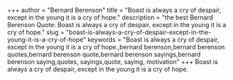 +++
author = "Bernard Berenson"
title = "Boast is always a cry of despair, except in the young it is a cry of hope."
description = "the best Bernard Berenson Quote: Boast is always a cry of despair, except in the young it is a cry of hope."
slug = "boast-is-always-a-cry-of-despair-except-in-the-young-it-is-a-cry-of-hope"
keywords = "Boast is always a cry of despair, except in the young it is a cry of hope.,bernard berenson,bernard berenson quotes,bernard berenson quote,bernard berenson sayings,bernard berenson saying,quotes, sayings,quote, saying, motivation"
+++
Boast is always a cry of despair, except in the young it is a cry of hope.
